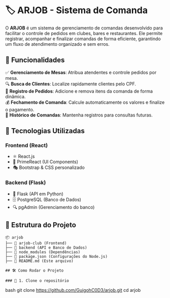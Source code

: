 # 🏷️ ARJOB - Sistema de Comanda

O **ARJOB** é um sistema de gerenciamento de comandas desenvolvido para facilitar o controle de pedidos em clubes, bares e restaurantes. Ele permite registrar, acompanhar e finalizar comandas de forma eficiente, garantindo um fluxo de atendimento organizado e sem erros.

## 📌 Funcionalidades

✅ **Gerenciamento de Mesas**: Atribua atendentes e controle pedidos por mesa.  
🔍 **Busca de Clientes**: Localize rapidamente clientes pelo CPF.  
🛒 **Registro de Pedidos**: Adicione e remova itens da comanda de forma dinâmica.  
💰 **Fechamento de Comanda**: Calcule automaticamente os valores e finalize o pagamento.  
📜 **Histórico de Comandas**: Mantenha registros para consultas futuras.  

## 🚀 Tecnologias Utilizadas

### **Frontend** (React)
- ⚛️ React.js  
- 🎨 PrimeReact (UI Components)  
- 🎭 Bootstrap & CSS personalizado  

### **Backend** (Flask)
- 🐍 Flask (API em Python)  
- 🗄️ PostgreSQL (Banco de Dados)  
- 🔍 pgAdmin (Gerenciamento do banco)  

## 📂 Estrutura do Projeto

```plaintext
📦 arjob
├── 📁 arjob-club (Frontend)
├── 📁 backend (API e Banco de Dados)
├── 📁 node_modules (Dependências)
├── 📄 package.json (Configurações do Node.js)
├── 📄 README.md (Este arquivo)

## 🛠️ Como Rodar o Projeto

### 🔹 1. Clone o repositório
```
bash
git clone https://github.com/GuigohC0D3/arjob.git
cd arjob


